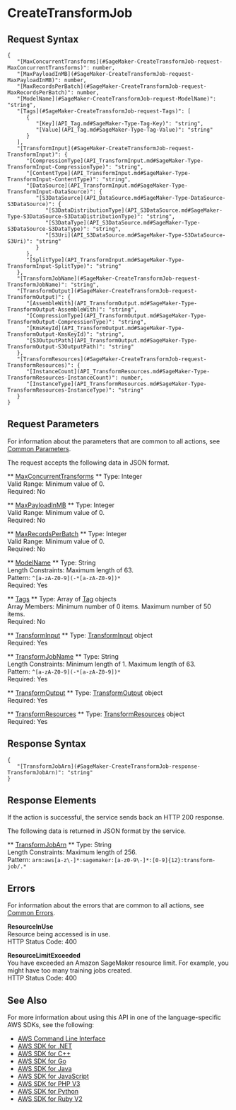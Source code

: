 # CreateTransformJob<a name="API_CreateTransformJob"></a>

## Request Syntax<a name="API_CreateTransformJob_RequestSyntax"></a>

```
{
   "[MaxConcurrentTransforms](#SageMaker-CreateTransformJob-request-MaxConcurrentTransforms)": number,
   "[MaxPayloadInMB](#SageMaker-CreateTransformJob-request-MaxPayloadInMB)": number,
   "[MaxRecordsPerBatch](#SageMaker-CreateTransformJob-request-MaxRecordsPerBatch)": number,
   "[ModelName](#SageMaker-CreateTransformJob-request-ModelName)": "string",
   "[Tags](#SageMaker-CreateTransformJob-request-Tags)": [ 
      { 
         "[Key](API_Tag.md#SageMaker-Type-Tag-Key)": "string",
         "[Value](API_Tag.md#SageMaker-Type-Tag-Value)": "string"
      }
   ],
   "[TransformInput](#SageMaker-CreateTransformJob-request-TransformInput)": { 
      "[CompressionType](API_TransformInput.md#SageMaker-Type-TransformInput-CompressionType)": "string",
      "[ContentType](API_TransformInput.md#SageMaker-Type-TransformInput-ContentType)": "string",
      "[DataSource](API_TransformInput.md#SageMaker-Type-TransformInput-DataSource)": { 
         "[S3DataSource](API_DataSource.md#SageMaker-Type-DataSource-S3DataSource)": { 
            "[S3DataDistributionType](API_S3DataSource.md#SageMaker-Type-S3DataSource-S3DataDistributionType)": "string",
            "[S3DataType](API_S3DataSource.md#SageMaker-Type-S3DataSource-S3DataType)": "string",
            "[S3Uri](API_S3DataSource.md#SageMaker-Type-S3DataSource-S3Uri)": "string"
         }
      },
      "[SplitType](API_TransformInput.md#SageMaker-Type-TransformInput-SplitType)": "string"
   },
   "[TransformJobName](#SageMaker-CreateTransformJob-request-TransformJobName)": "string",
   "[TransformOutput](#SageMaker-CreateTransformJob-request-TransformOutput)": { 
      "[AssembleWith](API_TransformOutput.md#SageMaker-Type-TransformOutput-AssembleWith)": "string",
      "[CompressionType](API_TransformOutput.md#SageMaker-Type-TransformOutput-CompressionType)": "string",
      "[KmsKeyId](API_TransformOutput.md#SageMaker-Type-TransformOutput-KmsKeyId)": "string",
      "[S3OutputPath](API_TransformOutput.md#SageMaker-Type-TransformOutput-S3OutputPath)": "string"
   },
   "[TransformResources](#SageMaker-CreateTransformJob-request-TransformResources)": { 
      "[InstanceCount](API_TransformResources.md#SageMaker-Type-TransformResources-InstanceCount)": number,
      "[InstanceType](API_TransformResources.md#SageMaker-Type-TransformResources-InstanceType)": "string"
   }
}
```

## Request Parameters<a name="API_CreateTransformJob_RequestParameters"></a>

For information about the parameters that are common to all actions, see [Common Parameters](CommonParameters.md)\.

The request accepts the following data in JSON format\.

 ** [MaxConcurrentTransforms](#API_CreateTransformJob_RequestSyntax) **   <a name="SageMaker-CreateTransformJob-request-MaxConcurrentTransforms"></a>
Type: Integer  
Valid Range: Minimum value of 0\.  
Required: No

 ** [MaxPayloadInMB](#API_CreateTransformJob_RequestSyntax) **   <a name="SageMaker-CreateTransformJob-request-MaxPayloadInMB"></a>
Type: Integer  
Valid Range: Minimum value of 0\.  
Required: No

 ** [MaxRecordsPerBatch](#API_CreateTransformJob_RequestSyntax) **   <a name="SageMaker-CreateTransformJob-request-MaxRecordsPerBatch"></a>
Type: Integer  
Valid Range: Minimum value of 0\.  
Required: No

 ** [ModelName](#API_CreateTransformJob_RequestSyntax) **   <a name="SageMaker-CreateTransformJob-request-ModelName"></a>
Type: String  
Length Constraints: Maximum length of 63\.  
Pattern: `^[a-zA-Z0-9](-*[a-zA-Z0-9])*`   
Required: Yes

 ** [Tags](#API_CreateTransformJob_RequestSyntax) **   <a name="SageMaker-CreateTransformJob-request-Tags"></a>
Type: Array of [Tag](API_Tag.md) objects  
Array Members: Minimum number of 0 items\. Maximum number of 50 items\.  
Required: No

 ** [TransformInput](#API_CreateTransformJob_RequestSyntax) **   <a name="SageMaker-CreateTransformJob-request-TransformInput"></a>
Type: [TransformInput](API_TransformInput.md) object  
Required: Yes

 ** [TransformJobName](#API_CreateTransformJob_RequestSyntax) **   <a name="SageMaker-CreateTransformJob-request-TransformJobName"></a>
Type: String  
Length Constraints: Minimum length of 1\. Maximum length of 63\.  
Pattern: `^[a-zA-Z0-9](-*[a-zA-Z0-9])*`   
Required: Yes

 ** [TransformOutput](#API_CreateTransformJob_RequestSyntax) **   <a name="SageMaker-CreateTransformJob-request-TransformOutput"></a>
Type: [TransformOutput](API_TransformOutput.md) object  
Required: Yes

 ** [TransformResources](#API_CreateTransformJob_RequestSyntax) **   <a name="SageMaker-CreateTransformJob-request-TransformResources"></a>
Type: [TransformResources](API_TransformResources.md) object  
Required: Yes

## Response Syntax<a name="API_CreateTransformJob_ResponseSyntax"></a>

```
{
   "[TransformJobArn](#SageMaker-CreateTransformJob-response-TransformJobArn)": "string"
}
```

## Response Elements<a name="API_CreateTransformJob_ResponseElements"></a>

If the action is successful, the service sends back an HTTP 200 response\.

The following data is returned in JSON format by the service\.

 ** [TransformJobArn](#API_CreateTransformJob_ResponseSyntax) **   <a name="SageMaker-CreateTransformJob-response-TransformJobArn"></a>
Type: String  
Length Constraints: Maximum length of 256\.  
Pattern: `arn:aws[a-z\-]*:sagemaker:[a-z0-9\-]*:[0-9]{12}:transform-job/.*` 

## Errors<a name="API_CreateTransformJob_Errors"></a>

For information about the errors that are common to all actions, see [Common Errors](CommonErrors.md)\.

 **ResourceInUse**   
Resource being accessed is in use\.  
HTTP Status Code: 400

 **ResourceLimitExceeded**   
 You have exceeded an Amazon SageMaker resource limit\. For example, you might have too many training jobs created\.   
HTTP Status Code: 400

## See Also<a name="API_CreateTransformJob_SeeAlso"></a>

For more information about using this API in one of the language\-specific AWS SDKs, see the following:
+  [AWS Command Line Interface](https://docs.aws.amazon.com/goto/aws-cli/sagemaker-2017-07-24/CreateTransformJob) 
+  [AWS SDK for \.NET](https://docs.aws.amazon.com/goto/DotNetSDKV3/sagemaker-2017-07-24/CreateTransformJob) 
+  [AWS SDK for C\+\+](https://docs.aws.amazon.com/goto/SdkForCpp/sagemaker-2017-07-24/CreateTransformJob) 
+  [AWS SDK for Go](https://docs.aws.amazon.com/goto/SdkForGoV1/sagemaker-2017-07-24/CreateTransformJob) 
+  [AWS SDK for Java](https://docs.aws.amazon.com/goto/SdkForJava/sagemaker-2017-07-24/CreateTransformJob) 
+  [AWS SDK for JavaScript](https://docs.aws.amazon.com/goto/AWSJavaScriptSDK/sagemaker-2017-07-24/CreateTransformJob) 
+  [AWS SDK for PHP V3](https://docs.aws.amazon.com/goto/SdkForPHPV3/sagemaker-2017-07-24/CreateTransformJob) 
+  [AWS SDK for Python](https://docs.aws.amazon.com/goto/boto3/sagemaker-2017-07-24/CreateTransformJob) 
+  [AWS SDK for Ruby V2](https://docs.aws.amazon.com/goto/SdkForRubyV2/sagemaker-2017-07-24/CreateTransformJob) 